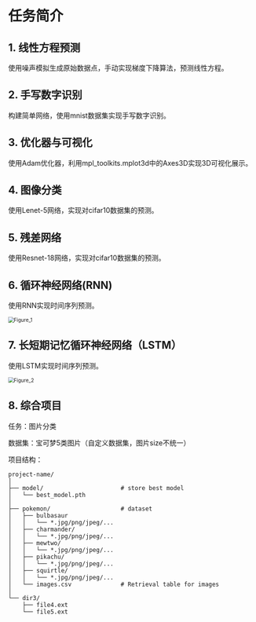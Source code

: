 # 任务简介

## 1. 线性方程预测

使用噪声模拟生成原始数据点，手动实现梯度下降算法，预测线性方程。

## 2. 手写数字识别

构建简单网络，使用mnist数据集实现手写数字识别。

## 3. 优化器与可视化

使用Adam优化器，利用mpl_toolkits.mplot3d中的Axes3D实现3D可视化展示。

## 4. 图像分类

使用Lenet-5网络，实现对cifar10数据集的预测。

## 5. 残差网络

使用Resnet-18网络，实现对cifar10数据集的预测。

## 6. 循环神经网络(RNN)

使用RNN实现时间序列预测。

<img src="C:\Users\liyanqi\Desktop\pytorchs\fig\Figure_1.png" alt="Figure_1" style="zoom:72%;" />

## 7. 长短期记忆循环神经网络（LSTM）

使用LSTM实现时间序列预测。

<img src="C:\Users\liyanqi\Desktop\pytorchs\fig\Figure_2.png" alt="Figure_2" style="zoom:72%;" />

## 8. 综合项目

任务：图片分类

数据集：宝可梦5类图片（自定义数据集，图片size不统一）

项目结构：

```
project-name/
│
├── model/ 						# store best model
│   └── best_model.pth
│
├── pokemon/					# dataset
│   ├── bulbasaur
│   │   └── *.jpg/png/jpeg/...
│   ├── charmander/
│   │ 	└── *.jpg/png/jpeg/...
│   ├── mewtwo/
│   │ 	└── *.jpg/png/jpeg/...
│   ├── pikachu/
│   │	└── *.jpg/png/jpeg/...
│   ├── squirtle/
│   │	└── *.jpg/png/jpeg/...
│	└──	images.csv				# Retrieval table for images
│
└── dir3/
    ├── file4.ext
    └── file5.ext
```

